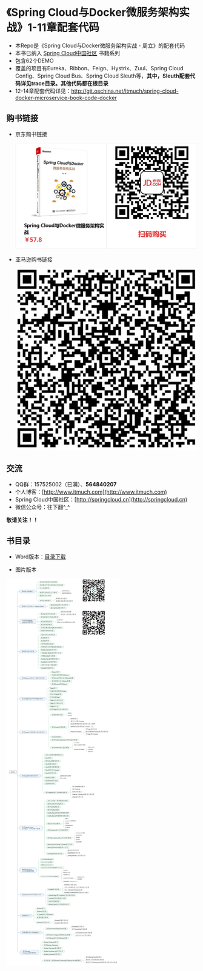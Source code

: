 # 《Spring Cloud与Docker微服务架构实战》1-11章配套代码

* 本Repo是《Spring Cloud与Docker微服务架构实战 - 周立》的配套代码
* 本书已纳入 [Spring Cloud中国社区](http://springcloud.cn) 书籍系列
* 包含62个DEMO
* 覆盖的项目有Eureka、Ribbon、Feign、Hystrix、Zuul、Spring Cloud Config、Spring Cloud Bus、Spring Cloud Sleuth等，**其中，Sleuth配套代码详见trace目录。其他代码都在根目录**
* 12-14章配套代码详见：<http://git.oschina.net/itmuch/spring-cloud-docker-microservice-book-code-docker>






## 购书链接

* 京东购书链接

  ![](ad/jd-购书链接.png)

* 亚马逊购书链接

  ![](ad/amz-购书链接.jpg)






## 交流

* QQ群：157525002（已满）、**564840207**
* 个人博客：[http://www.itmuch.com](http://www.itmuch.com)
* Spring Cloud中国社区：[http://springcloud.cn](http://springcloud.cn)
* 微信公众号：往下翻^_^


**敬请关注！！**




## 书目录

* Word版本：[目录下载](ad/catalog.doc)

* 图片版本

![](ad/catalog.png)